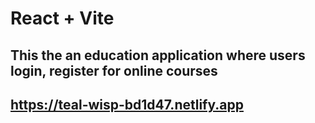 # React + Vite
## This the an education application where users login, register for online courses

## https://teal-wisp-bd1d47.netlify.app
